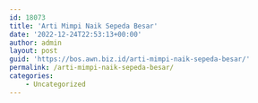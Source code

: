 ```yaml
---
id: 18073
title: 'Arti Mimpi Naik Sepeda Besar'
date: '2022-12-24T22:53:13+00:00'
author: admin
layout: post
guid: 'https://bos.awn.biz.id/arti-mimpi-naik-sepeda-besar/'
permalink: /arti-mimpi-naik-sepeda-besar/
categories:
    - Uncategorized
---
```


